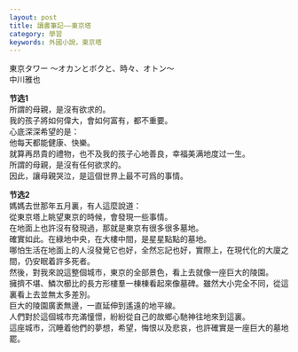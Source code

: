 ```yaml
---
layout: post
title: 讀書筆記——東京塔
category: 學習
keywords: 外國小說，東京塔
---
```



東京タワー 〜オカンとボクと、時々、オトン〜  
中川雅也  

__节选1__  
所謂的母親，是沒有欲求的。  
我的孩子將如何偉大，會如何富有，都不重要。  
心底深深希望的是：  
他每天都能健康、快樂。  
就算再昂貴的禮物，也不及我的孩子心地善良，幸福美满地度过一生。  
所謂的母親，是沒有任何欲求的。  
因此，讓母親哭泣，是這個世界上最不可爲的事情。  
 

__节选2__  
媽媽去世那年五月裏，有人這麼說道：  
從東京塔上眺望東京的時候，會發現一些事情。  
在地面上也許沒有發現過，那就是東京有很多很多墓地。  
確實如此。在綠地中央，在大樓中間，是星星點點的墓地。  
哪怕生活在地面上的人沒發覺它也好，全然忘記也好，實際上，在現代化的大廈之間，仍安眠着許多死者。  
然後，對我來說這整個城市，東京的全部景色，看上去就像一座巨大的陵園。  
擁擠不堪、鱗次櫛比的長方形樓羣一棟棟看起來像墓碑。雖然大小完全不同，從這裏看上去並無太多差別。  
巨大的陵園廣袤無邊，一直延伸到遙遠的地平線。  
人們對於這個城市充滿憧憬，紛紛從自己的故鄉心馳神往地來到這裏。  
這座城市，沉睡着他們的夢想，希望，悔恨以及悲哀，也許確實是一座巨大的墓地罷。  
